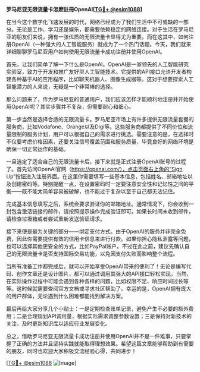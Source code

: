 **罗马尼亚无限流量卡怎麽註冊OpenAI[[TG💪+ @esim1088](https://t.me/s/esim1088)]**

在当今这个数字化飞速发展的时代，网络已经成为了我们生活中不可或缺的一部分。无论是工作、学习还是娱乐，都需要依赖稳定的网络连接。对于生活在罗马尼亚的朋友们来说，拥有一张优质的无限流量卡显得尤为重要。而在这其中，如何注册OpenAI（一种强大的人工智能服务）就成为了一个热门话题。今天，我们就来详细聊聊罗马尼亚用户如何使用无限流量卡成功注册并使用OpenAI。

首先，让我们简单了解一下什么是OpenAI。OpenAI是一家领先的人工智能研究实验室，致力于开发和推广友好型人工智能技术。它提供的API接口允许开发者构建各种基于AI的应用程序，比如聊天机器人、图像生成器等。这对于想要探索人工智能潜力的人来说，无疑是一个非常棒的选择。

那么问题来了，作为罗马尼亚的普通用户，我们应该怎样才能顺利地注册并开始使用OpenAI呢？其实步骤并不复杂，但需要耐心和细心。

第一步当然是选择合适的无限流量卡。罗马尼亚市场上有许多提供无限流量套餐的服务商，比如Vodafone、Orange以及Digi等。这些服务商都提供了不同价位和流量限制的服务计划，用户可以根据自己的需求进行挑选。需要注意的是，在选择时不仅要考虑价格因素，还要关注信号覆盖范围和服务质量，毕竟良好的网络环境是确保一切正常运作的基础。

一旦选定了适合自己的无限流量卡后，接下来就是正式注册OpenAI账号的过程了。首先访问OpenAI官网（https://openai.com/），点击页面右上角的“Sign Up”按钮进入注册界面。在这里你需要填写一些基本信息，包括姓名、邮箱地址以及创建密码等。特别提醒一点，在设置密码时一定要注意安全性和记忆性之间的平衡——既不能太简单容易被破解，也不能过于复杂以至于自己都无法记住。

完成基本信息填写之后，系统会要求验证你的邮箱地址。通常情况下，你会收到一封包含激活链接的邮件，请按照提示操作完成验证即可。如果长时间未收到邮件，请检查垃圾箱或者尝试重新发送验证请求。

接下来便是最为关键的部分——绑定支付方式。由于OpenAI的服务并非完全免费，因此你需要提供有效的信用卡信息来进行付款。如果你担心隐私泄露等问题，也可以选择其他更安全的方式，比如PayPal账户。不过在此之前，建议先确认自己的无限流量卡是否支持国际交易功能，以免因支付失败而影响整个流程。

当所有准备工作都完成后，就可以开始享受OpenAI带来的便利了！无论是编写代码、创作文章还是设计图片，都可以通过调用其强大的API接口轻松实现。当然，在实际操作过程中可能会遇到各种各样的问题，比如权限不足、响应时间过长等等。这时候就需要查阅官方文档或寻求社区帮助了。幸运的是，OpenAI拥有庞大的用户群体，无论遇到什么困难都能找到解决方案。

最后再给大家分享几个小贴士：一是定期检查账单记录，避免产生不必要的额外费用；二是合理规划API调用量，根据实际需求调整参数设置；三是保持对新技术的关注，及时更新知识库以适应行业发展变化。

总之，借助罗马尼亚无限流量卡成功注册并使用OpenAI并不是一件难事，只要掌握了正确的方法并且坚持实践就能取得理想效果。希望这篇文章能够帮助到有需要的朋友，同时也欢迎大家积极交流经验心得，共同进步！

[[TG💪+ @esim1088](https://t.me/s/esim1088) ![Image](https://i.postimg.cc/4NQfJmqS/Snipaste-2025-05-13-00-14-12.png)]